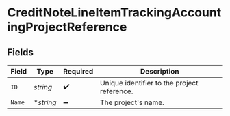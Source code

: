 # CreditNoteLineItemTrackingAccountingProjectReference


## Fields

| Field                                       | Type                                        | Required                                    | Description                                 |
| ------------------------------------------- | ------------------------------------------- | ------------------------------------------- | ------------------------------------------- |
| `ID`                                        | *string*                                    | :heavy_check_mark:                          | Unique identifier to the project reference. |
| `Name`                                      | **string*                                   | :heavy_minus_sign:                          | The project's name.                         |
